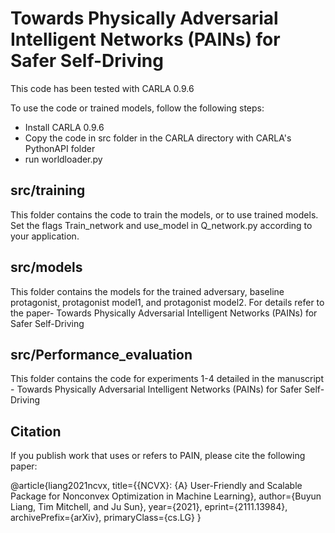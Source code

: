 # Towards Physically Adversarial Intelligent Networks (PAINs) for Safer Self-Driving

This code has been tested with CARLA 0.9.6

To use the code or trained models, follow the following steps:
- Install CARLA 0.9.6
- Copy the code in src folder in the CARLA directory with CARLA's PythonAPI folder
- run worldloader.py

## src/training
This folder contains the code to train the models, or to use trained models. Set the flags Train_network and use_model in Q_network.py according to your application.

## src/models
This folder contains the models for the trained adversary, baseline protagonist, protagonist model1, and protagonist model2. For details refer to the paper- Towards Physically Adversarial Intelligent Networks (PAINs) for Safer Self-Driving

## src/Performance_evaluation
This folder contains the code for experiments 1-4 detailed in the manuscript - Towards Physically Adversarial Intelligent Networks (PAINs) for Safer Self-Driving

## Citation
If you publish work that uses or refers to PAIN, please cite the following paper:

@article{liang2021ncvx,
    title={{NCVX}: {A} User-Friendly and Scalable Package for Nonconvex 
    Optimization in Machine Learning}, 
    author={Buyun Liang, Tim Mitchell, and Ju Sun},
    year={2021},
    eprint={2111.13984},
    archivePrefix={arXiv},
    primaryClass={cs.LG}
}
